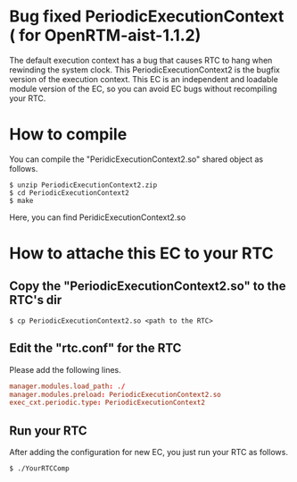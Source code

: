 # Bug fixed PeriodicExecutionContext ( for OpenRTM-aist-1.1.2)

The default execution context has a bug that causes RTC to hang when rewinding the system clock.
This PeriodicExecutionContext2 is the bugfix version of the execution context.
This EC is an independent and loadable module version of the EC, so you can avoid EC bugs without recompiling your RTC.

# How to compile

You can compile the "PeridicExecutionContext2.so" shared object as follows.

```
$ unzip PeriodicExecutionContext2.zip
$ cd PeriodicExecutionContext2
$ make
```

Here, you can find PeridicExecutionContext2.so

# How to attache this EC to your RTC

## Copy the "PeriodicExecutionContext2.so" to the RTC's dir

```
$ cp PeriodicExecutionContext2.so <path to the RTC>
```

## Edit the "rtc.conf" for the RTC

Please add the following lines.

```config:rtc.conf
manager.modules.load_path: ./
manager.modules.preload: PeriodicExecutionContext2.so
exec_cxt.periodic.type: PeriodicExecutionContext2
```

## Run your RTC

After adding the configuration for new EC, you just run your RTC as follows.

```
$ ./YourRTCComp
```
